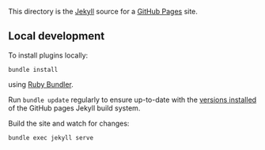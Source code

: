 
This directory is the [Jekyll](https://jekyllrb.com/docs/github-pages/) source for a [GitHub Pages](https://pages.github.com/) site. 


## Local development

To install plugins locally:
```
bundle install
```
using [Ruby Bundler](https://bundler.io/).

Run `bundle update` regularly to ensure up-to-date with the [versions installed](https://pages.github.com/versions.json) of the GitHub pages Jekyll build system.

Build the site and watch for changes:
```
bundle exec jekyll serve
```
